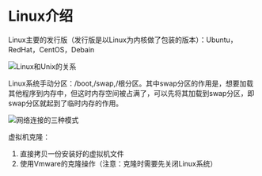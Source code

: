 # Linux介绍
Linux主要的发行版（发行版是以Linux为内核做了包装的版本）：Ubuntu，RedHat，CentOS，Debain

![Linux和Unix的关系](https://files.mdnice.com/user/25190/07bfa266-c6cc-4bd3-827b-fa2653fa5668.png)

Linux系统手动分区：/boot,/swap,/根分区。其中swap分区的作用是，想要加载其他程序到内存中，但这时内存空间被占满了，可以先将其加载到swap分区，即swap分区就起到了临时内存的作用。

![网络连接的三种模式](https://files.mdnice.com/user/25190/17d2f905-4cea-4edc-bce7-3d277bd0aa99.png)

虚拟机克隆：
1. 直接拷贝一份安装好的虚拟机文件
2. 使用Vmware的克隆操作（注意：克隆时需要先关闭Linux系统）
